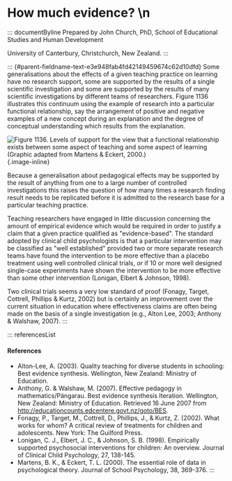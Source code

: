 # How much evidence? \n

::: documentByline
Prepared by John Church, PhD, School of Educational Studies and Human
Development

University of Canterbury, Christchurch, New Zealand.
:::

::: {#parent-fieldname-text-e3e948fab4fd42149459674c62d10dfd}
Some generalisations about the effects of a given teaching practice on
learning have no research support, some are supported by the results of
a single scientific investigation and some are supported by the results
of many scientific investigations by different teams of researchers.
Figure 1136 illustrates this continuum using the example of research
into a particular functional relationship, say the arrangement of
positive and negative examples of a new concept during an explanation
and the degree of conceptual understanding which results from the
explanation.

![Figure 1136. Levels of support for the view that a functional
relationship exists between some aspect of teaching and some aspect of
learning (Graphic adapted from Martens & Eckert,
2000.)](../../../../../../assets/images/TECKSFig1136.png "Figure 1136. Levels of support for the view that a functional relationship exists between some aspect of teaching and some aspect of learning (Graphic adapted from Martens & Eckert, 2000.)"){.image-inline}

Because a generalisation about pedagogical effects may be supported by
the result of anything from one to a large number of controlled
investigations this raises the question of how many times a research
finding result needs to be replicated before it is admitted to the
research base for a particular teaching practice.

Teaching researchers have engaged in little discussion concerning the
amount of empirical evidence which would be required in order to justify
a claim that a given practice qualified as "evidence-based". The
standard adopted by clinical child psychologists is that a particular
intervention may be classified as "well established" provided two or
more separate research teams have found the intervention to be more
effective than a placebo treatment using well controlled clinical
trials, *or* if 10 or more well designed single-case experiments have
shown the intervention to be more effective than some other intervention
(Lonigan, Elbert & Johnson, 1998).

Two clinical trials seems a very low standard of proof (Fonagy, Target,
Cottrell, Phillips & Kurtz, 2002) but is certainly an improvement over
the current situation in education where effectiveness claims are often
being made on the basis of a single investigation (e.g., Alton Lee,
2003; Anthony & Walshaw, 2007).
:::

::: referencesList
#### References

-   Alton-Lee, A. (2003). Quality teaching for diverse students in
    schooling: Best evidence synthesis. Wellington, New Zealand:
    Ministry of Education.
-   Anthony, G. & Walshaw, M. (2007). Effective pedagogy in
    mathematics/Pängarau. Best evidence synthesis Iteration. Wellington,
    New Zealand: Ministry of Education. Retrieved 16 June 2007 from
    http://educationcounts.edcentere.govt.nz/goto/BES.
-   Fonagy, P., Target, M., Cottrell, D., Phillips, J., & Kurtz, Z.
    (2002). What works for whom? A critical review of treatments for
    children and adolescents. New York: The Guilford Press.
-   Lonigan, C. J., Elbert, J. C., & Johnson, S. B. (1998). Empirically
    supported psychosocial interventions for children: An overview.
    Journal of Clinical Child Psychology, 27, 138-145.
-   Martens, B. K., & Eckert, T. L. (2000). The essential role of data
    in psychological theory. Journal of School Psychology, 38, 369-376.
:::
